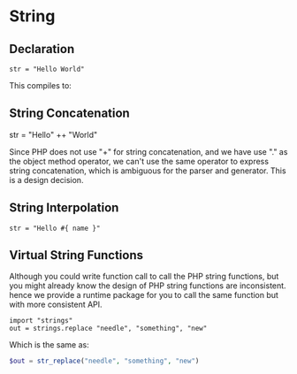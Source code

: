 String
================

Declaration
-------------------

```
str = "Hello World"
```

This compiles to:


String Concatenation
--------------------

str = "Hello" ++ "World"


Since PHP does not use "+" for string concatenation, and we have use "." as the
object method operator, we can't use the same operator to express string
concatenation, which is ambiguous for the parser and generator.  This is a
design decision.


String Interpolation
------------------

```
str = "Hello #{ name }"
```


Virtual String Functions
--------------------------

Although you could write function call to call the PHP string functions, but
you might already know the design of PHP string functions are inconsistent.
hence we provide a runtime package for you to call the same function but with
more consistent API.

```
import "strings"
out = strings.replace "needle", "something", "new"
```

Which is the same as:

```php
$out = str_replace("needle", "something", "new")
```





